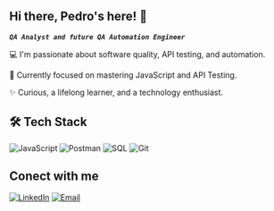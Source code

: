 ## Hi there, Pedro's here! 👋
***`QA Analyst and future QA Automation Engineer`***

💻 I'm passionate about software quality, API testing, and automation.

🎯 Currently focused on mastering JavaScript and API Testing.

✨ Curious, a lifelong learner, and a technology enthusiast.
<br>

## 🛠️ Tech Stack

![JavaScript](https://img.icons8.com/?size=100&id=106036&format=png&color=FFDE00)
![Postman](https://img.icons8.com/?size=100&id=EPbEfEa7o8CB&format=png&color=000000)
![SQL](https://img.icons8.com/?size=100&id=UFF3hmipmJ2V&format=png&color=000000)
![Git](https://img.icons8.com/?size=100&id=20906&format=png&color=000000)
<br>

## Conect with me
[![LinkedIn](https://img.icons8.com/?size=100&id=xuvGCOXi8Wyg&format=png&color=000000)](https://linkedin.com/in/pedrovianaqa/)
[![Email](https://img.icons8.com/?size=100&id=MALg5O8gNn2g&format=png&color=000000)](mailto:pedro.viana23@hotmail.com.com)
